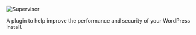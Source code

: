 ![Supervisor](https://raw.githubusercontent.com/supervisorwp/supervisor/master/assets/images/supervisor-logo.png)

A plugin to help improve the performance and security of your WordPress install.
